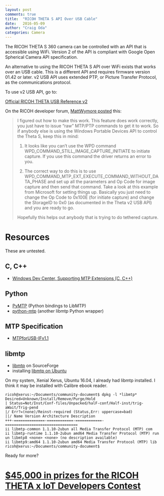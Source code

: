 ```yaml
---
layout: post
comments: true
title:  "RICOH THETA S API Over USB Cable"
date:   2016-05-09
author: "Craig Oda"
categories: Camera
---
```


The RICOH THETA S 360 camera can be controlled with an API that is accessible using WiFi. Version 2 of the API is compliant with Google Open Spherical Camera API specification.

An alternative to using the RICOH THETA S API over WiFi exists that works over an USB cable. This is a different API and requires firmware version 01.42 or later.  v2 USB API uses extended PTP, or Picture Transfer Protocol, as the communications protocol.

To use v2 USB API, go to:

[Official RICOH THETA USB Reference v2](https://developers.theta360.com/en/docs/v2/usb_reference/)

On the RICOH developer forum,
[MattWymore posted](https://developers.theta360.com/en/forums/viewtopic.php?f=4&t=626) this:

> I figured out how to make this work. This feature does work correctly, you just have to issue “raw” MTP/PTP commands to get it to work. So if anybody else is using the Windows Portable Devices API to control the Theta S, keep this in mind:
>
> 1. It looks like you can’t use the WPD command WPD_COMMAND_STILL_IMAGE_CAPTURE_INITIATE to initiate capture. If you use this command the driver returns an error to you.
>
> 2. The correct way to do this is to use WPD_COMMAND_MTP_EXT_EXECUTE_COMMAND_WITHOUT_DATA_PHASE and set up all the  parameters and Op Code for image capture and then send that command. Take a look at this example from Microsoft for setting things up. Basically you just need to change the Op Code to 0x100E (for initiate capture) and change the StorageID to 0x0 (as documented in the Theta v2 USB API) and you are ready to go.
>
> Hopefully this helps out anybody that is trying to do tethered capture.


# Resources

These are untested.

## C, C++

* [Windows Dev Center, Supporting MTP Extensions (C, C++)](https://msdn.microsoft.com/en-us/library/windows/desktop/ff384848(v=vs.85).aspx)

## Python

* [PyMTP](https://pypi.python.org/pypi/PyMTP) (Python bindings to LibMTP)
* [python-mtp](https://github.com/emdete/python-mtp) (another libmtp Python wrapper)

## MTP Specification

* [MTPforUSB-IFv1.1](https://theta360blog.files.wordpress.com/2016/04/mtpforusb-ifv1-1.pdf)

## libmtp

* [libmtp](http://libmtp.sourceforge.net/) on SourceForge
* installing [libmtp on Ubuntu](http://askubuntu.com/questions/611054/where-is-libmtp)

On my system, Xenial Xerus, Ubuntu 16.04, I already had libmtp installed. I think it may be installed with Calibre ebook reader.

    ricoh@xerus:~/Documents/community-document$ dpkg -l *libmtp*
    Desired=Unknown/Install/Remove/Purge/Hold
    | Status=Not/Inst/Conf-files/Unpacked/halF-conf/Half-inst/trig-aWait/Trig-pend
    |/ Err?=(none)/Reinst-required (Status,Err: uppercase=bad)
    ||/ Name Version Architecture Description
    +++-==============-============-============-=================================
    ii libmtp-common 1.1.10-2ubun all Media Transfer Protocol (MTP) com
    ii libmtp-runtime 1.1.10-2ubun amd64 Media Transfer Protocol (MTP) run
    un libmtp8 <none> <none> (no description available)
    ii libmtp9:amd64 1.1.10-2ubun amd64 Media Transfer Protocol (MTP) lib
    ricoh@xerus:~/Documents/community-document$

Ready for more?

# [$45,000 in prizes for the RICOH THETA x IoT Developers Contest](http://theta360.guide/contest/)
